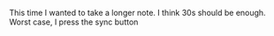This time I wanted to take a longer note. 
I think 30s should be enough. 
Worst case, I press the sync button